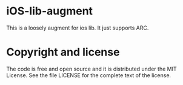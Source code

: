 iOS-lib-augment
===============

This is a loosely augment for ios lib. It just supports ARC.

Copyright and license
===============

The code is free and open source and it is distributed under the MIT License. See the file LICENSE for the complete text of the license.